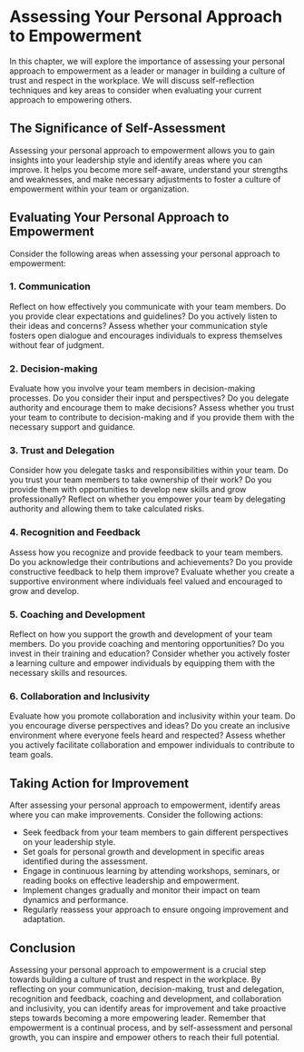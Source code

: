 Assessing Your Personal Approach to Empowerment
==========================================================

In this chapter, we will explore the importance of assessing your personal approach to empowerment as a leader or manager in building a culture of trust and respect in the workplace. We will discuss self-reflection techniques and key areas to consider when evaluating your current approach to empowering others.

The Significance of Self-Assessment
-----------------------------------

Assessing your personal approach to empowerment allows you to gain insights into your leadership style and identify areas where you can improve. It helps you become more self-aware, understand your strengths and weaknesses, and make necessary adjustments to foster a culture of empowerment within your team or organization.

Evaluating Your Personal Approach to Empowerment
------------------------------------------------

Consider the following areas when assessing your personal approach to empowerment:

### 1. Communication

Reflect on how effectively you communicate with your team members. Do you provide clear expectations and guidelines? Do you actively listen to their ideas and concerns? Assess whether your communication style fosters open dialogue and encourages individuals to express themselves without fear of judgment.

### 2. Decision-making

Evaluate how you involve your team members in decision-making processes. Do you consider their input and perspectives? Do you delegate authority and encourage them to make decisions? Assess whether you trust your team to contribute to decision-making and if you provide them with the necessary support and guidance.

### 3. Trust and Delegation

Consider how you delegate tasks and responsibilities within your team. Do you trust your team members to take ownership of their work? Do you provide them with opportunities to develop new skills and grow professionally? Reflect on whether you empower your team by delegating authority and allowing them to take calculated risks.

### 4. Recognition and Feedback

Assess how you recognize and provide feedback to your team members. Do you acknowledge their contributions and achievements? Do you provide constructive feedback to help them improve? Evaluate whether you create a supportive environment where individuals feel valued and encouraged to grow and develop.

### 5. Coaching and Development

Reflect on how you support the growth and development of your team members. Do you provide coaching and mentoring opportunities? Do you invest in their training and education? Consider whether you actively foster a learning culture and empower individuals by equipping them with the necessary skills and resources.

### 6. Collaboration and Inclusivity

Evaluate how you promote collaboration and inclusivity within your team. Do you encourage diverse perspectives and ideas? Do you create an inclusive environment where everyone feels heard and respected? Assess whether you actively facilitate collaboration and empower individuals to contribute to team goals.

Taking Action for Improvement
-----------------------------

After assessing your personal approach to empowerment, identify areas where you can make improvements. Consider the following actions:

* Seek feedback from your team members to gain different perspectives on your leadership style.
* Set goals for personal growth and development in specific areas identified during the assessment.
* Engage in continuous learning by attending workshops, seminars, or reading books on effective leadership and empowerment.
* Implement changes gradually and monitor their impact on team dynamics and performance.
* Regularly reassess your approach to ensure ongoing improvement and adaptation.

Conclusion
----------

Assessing your personal approach to empowerment is a crucial step towards building a culture of trust and respect in the workplace. By reflecting on your communication, decision-making, trust and delegation, recognition and feedback, coaching and development, and collaboration and inclusivity, you can identify areas for improvement and take proactive steps towards becoming a more empowering leader. Remember that empowerment is a continual process, and by self-assessment and personal growth, you can inspire and empower others to reach their full potential.
